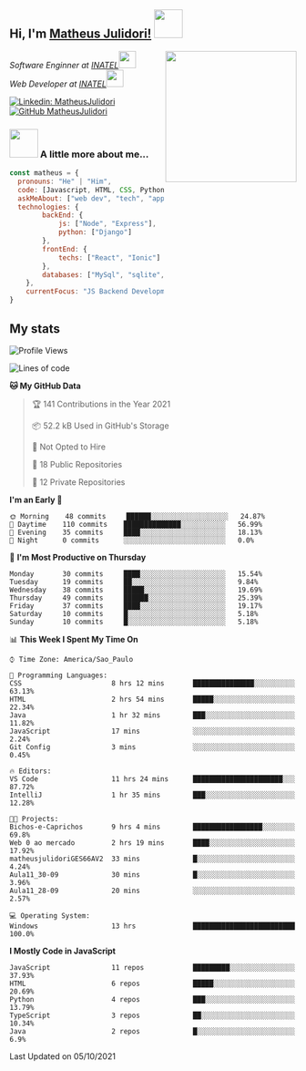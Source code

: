 <h2> Hi, I'm <a href="https://matheusjulidori.github.io" target="_blank">Matheus Julidori!</a> <img src="https://media.giphy.com/media/12oufCB0MyZ1Go/giphy.gif" width="50"></h2>
<img align='right' src="https://media.giphy.com/media/M9gbBd9nbDrOTu1Mqx/giphy.gif" width="230">
<p><em>Software Enginner at <a href="http://www.inatel.br" target="_blank">INATEL</a><img src="https://media.giphy.com/media/fYSnHlufseco8Fh93Z/giphy.gif" width="30"></br>
  Web Developer at <a href="http://www.inatel.br" target="_blank">INATEL</a><img src="https://media.giphy.com/media/WUlplcMpOCEmTGBtBW/giphy.gif" width="30"> 
</em></p>

[![Linkedin: MatheusJulidori](https://img.shields.io/badge/-MatheusJulidori-blue?style=flat-square&logo=Linkedin&logoColor=white&link=https://www.linkedin.com/in/MatheusJulidori/)](https://www.linkedin.com/in/MatheusJulidori/)
[![GitHub MatheusJulidori](https://img.shields.io/github/followers/matheusjulidori?label=follow&style=social)](https://github.com/MatheusJulidori)


### <img src="https://media.giphy.com/media/VgCDAzcKvsR6OM0uWg/giphy.gif" width="50"> A little more about me...  

```javascript
const matheus = {
  pronouns: "He" | "Him",
  code: [Javascript, HTML, CSS, Python, Java, C++, C],
  askMeAbout: ["web dev", "tech", "app dev", "games"],
  technologies: {
        backEnd: {
            js: ["Node", "Express"],
            python: ["Django"]
        },
        frontEnd: {
            techs: ["React", "Ionic"]
        },
        databases: ["MySql", "sqlite","PostgreSQL"],
    },
    currentFocus: "JS Backend Development",
}
```
<h2>My stats</h2>

<!--START_SECTION:waka-->
![Profile Views](http://img.shields.io/badge/Profile%20Views-24-blue)

![Lines of code](https://img.shields.io/badge/From%20Hello%20World%20I%27ve%20Written-497528%20lines%20of%20code-blue)

**🐱 My GitHub Data** 

> 🏆 141 Contributions in the Year 2021
 > 
> 📦 52.2 kB Used in GitHub's Storage 
 > 
> 🚫 Not Opted to Hire
 > 
> 📜 18 Public Repositories 
 > 
> 🔑 12 Private Repositories  
 > 
**I'm an Early 🐤** 

```text
🌞 Morning    48 commits     ██████░░░░░░░░░░░░░░░░░░░   24.87% 
🌆 Daytime    110 commits    ██████████████░░░░░░░░░░░   56.99% 
🌃 Evening    35 commits     ████░░░░░░░░░░░░░░░░░░░░░   18.13% 
🌙 Night      0 commits      ░░░░░░░░░░░░░░░░░░░░░░░░░   0.0%

```
📅 **I'm Most Productive on Thursday** 

```text
Monday       30 commits     ████░░░░░░░░░░░░░░░░░░░░░   15.54% 
Tuesday      19 commits     ██░░░░░░░░░░░░░░░░░░░░░░░   9.84% 
Wednesday    38 commits     █████░░░░░░░░░░░░░░░░░░░░   19.69% 
Thursday     49 commits     ██████░░░░░░░░░░░░░░░░░░░   25.39% 
Friday       37 commits     ████░░░░░░░░░░░░░░░░░░░░░   19.17% 
Saturday     10 commits     █░░░░░░░░░░░░░░░░░░░░░░░░   5.18% 
Sunday       10 commits     █░░░░░░░░░░░░░░░░░░░░░░░░   5.18%

```


📊 **This Week I Spent My Time On** 

```text
⌚︎ Time Zone: America/Sao_Paulo

💬 Programming Languages: 
CSS                      8 hrs 12 mins       ███████████████░░░░░░░░░░   63.13% 
HTML                     2 hrs 54 mins       █████░░░░░░░░░░░░░░░░░░░░   22.34% 
Java                     1 hr 32 mins        ███░░░░░░░░░░░░░░░░░░░░░░   11.82% 
JavaScript               17 mins             ░░░░░░░░░░░░░░░░░░░░░░░░░   2.24% 
Git Config               3 mins              ░░░░░░░░░░░░░░░░░░░░░░░░░   0.45%

🔥 Editors: 
VS Code                  11 hrs 24 mins      ██████████████████████░░░   87.72% 
IntelliJ                 1 hr 35 mins        ███░░░░░░░░░░░░░░░░░░░░░░   12.28%

🐱‍💻 Projects: 
Bichos-e-Caprichos       9 hrs 4 mins        █████████████████░░░░░░░░   69.8% 
Web 0 ao mercado         2 hrs 19 mins       ████░░░░░░░░░░░░░░░░░░░░░   17.92% 
matheusjulidoriGES66AV2  33 mins             █░░░░░░░░░░░░░░░░░░░░░░░░   4.24% 
Aula11_30-09             30 mins             █░░░░░░░░░░░░░░░░░░░░░░░░   3.96% 
Aula11_28-09             20 mins             ░░░░░░░░░░░░░░░░░░░░░░░░░   2.57%

💻 Operating System: 
Windows                  13 hrs              █████████████████████████   100.0%

```

**I Mostly Code in JavaScript** 

```text
JavaScript               11 repos            █████████░░░░░░░░░░░░░░░░   37.93% 
HTML                     6 repos             █████░░░░░░░░░░░░░░░░░░░░   20.69% 
Python                   4 repos             ███░░░░░░░░░░░░░░░░░░░░░░   13.79% 
TypeScript               3 repos             ██░░░░░░░░░░░░░░░░░░░░░░░   10.34% 
Java                     2 repos             █░░░░░░░░░░░░░░░░░░░░░░░░   6.9%

```



 Last Updated on 05/10/2021
<!--END_SECTION:waka-->
